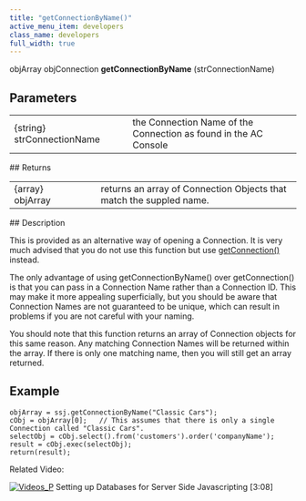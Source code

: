 ```yaml
---
title: "getConnectionByName()"
active_menu_item: developers
class_name: developers
full_width: true
---
```



objArray objConnection **getConnectionByName** (strConnectionName)

## Parameters

<table>
<tr>
<td width="207">
{string} strConnectionName

</td>
<td width="18">
</td>
<td width="655">
the Connection Name of the Connection as found in the AC Console

</td>
</tr>
</table>
## Returns

<table>
<tr>
<td width="182">
{array} objArray

</td>
<td width="16">
</td>
<td width="682">
returns an array of Connection Objects that match the suppled name.

</td>
</tr>
</table>
## Description

This is provided as an alternative way of opening a Connection. It is very much advised that you do not use this function but use [getConnection()](getconnection.htm) instead.

The only advantage of using getConnectionByName() over getConnection() is that you can pass in a Connection Name rather than a Connection ID. This may make it more appealing superficially, but you should be aware that Connection Names are not guaranteed to be unique, which can result in problems if you are not careful with your naming.

You should note that this function returns an array of Connection objects for this same reason. Any matching Connection Names will be returned within the array. If there is only one matching name, then you will still get an array returned.

## Example

    objArray = ssj.getConnectionByName("Classic Cars");
    cObj = objArray[0];   // This assumes that there is only a single Connection called "Classic Cars".
    selectObj = cObj.select().from('customers').order('companyName');
    result = cObj.exec(selectObj);
    return(result);
     
   

Related Video:

[![Videos\_P](/img/docs/videos_p.png)](http://www.youtube.com/v/vOOSCRbH6_Y?autoplay=1&hd=1&fs=1&showsearch=0&rel=0&) Setting up Databases for Server Side Javascripting [3:08]
